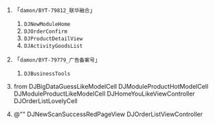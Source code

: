 

1. 「`damon/BYT-79812_联华融合`」

	1. `DJNewModuleHome`
	1. `DJOrderConfirm`
	1. `DJProductDetailView`
	1. `DJActivityGoodsList`


1. 「`damon/BYT-79779_广告备案号`」

	1. `DJBusinessTools`


1. from
	DJBigDataGuessLikeModelCell
	DJModuleProductHotModelCell
	DJModuleProductLikeModelCell
	DJHomeYouLikeViewController
	DJOrderListLovelyCell

2. @""
	DJNewScanSuccessRedPageView
	DJOrderListViewController
